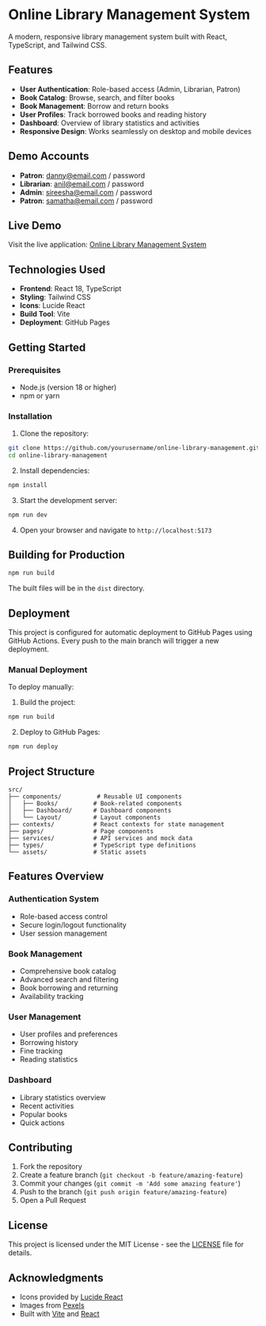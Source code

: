 # Online Library Management System

A modern, responsive library management system built with React, TypeScript, and Tailwind CSS.

## Features

- **User Authentication**: Role-based access (Admin, Librarian, Patron)
- **Book Catalog**: Browse, search, and filter books
- **Book Management**: Borrow and return books
- **User Profiles**: Track borrowed books and reading history
- **Dashboard**: Overview of library statistics and activities
- **Responsive Design**: Works seamlessly on desktop and mobile devices

## Demo Accounts

- **Patron**: danny@email.com / password
- **Librarian**: anil@email.com / password  
- **Admin**: sireesha@email.com / password
- **Patron**: samatha@email.com / password

## Live Demo

Visit the live application: [Online Library Management System](https://yourusername.github.io/online-library-management/)

## Technologies Used

- **Frontend**: React 18, TypeScript
- **Styling**: Tailwind CSS
- **Icons**: Lucide React
- **Build Tool**: Vite
- **Deployment**: GitHub Pages

## Getting Started

### Prerequisites

- Node.js (version 18 or higher)
- npm or yarn

### Installation

1. Clone the repository:
```bash
git clone https://github.com/yourusername/online-library-management.git
cd online-library-management
```

2. Install dependencies:
```bash
npm install
```

3. Start the development server:
```bash
npm run dev
```

4. Open your browser and navigate to `http://localhost:5173`

## Building for Production

```bash
npm run build
```

The built files will be in the `dist` directory.

## Deployment

This project is configured for automatic deployment to GitHub Pages using GitHub Actions. Every push to the main branch will trigger a new deployment.

### Manual Deployment

To deploy manually:

1. Build the project:
```bash
npm run build
```

2. Deploy to GitHub Pages:
```bash
npm run deploy
```

## Project Structure

```
src/
├── components/          # Reusable UI components
│   ├── Books/          # Book-related components
│   ├── Dashboard/      # Dashboard components
│   └── Layout/         # Layout components
├── contexts/           # React contexts for state management
├── pages/              # Page components
├── services/           # API services and mock data
├── types/              # TypeScript type definitions
└── assets/             # Static assets
```

## Features Overview

### Authentication System
- Role-based access control
- Secure login/logout functionality
- User session management

### Book Management
- Comprehensive book catalog
- Advanced search and filtering
- Book borrowing and returning
- Availability tracking

### User Management
- User profiles and preferences
- Borrowing history
- Fine tracking
- Reading statistics

### Dashboard
- Library statistics overview
- Recent activities
- Popular books
- Quick actions

## Contributing

1. Fork the repository
2. Create a feature branch (`git checkout -b feature/amazing-feature`)
3. Commit your changes (`git commit -m 'Add some amazing feature'`)
4. Push to the branch (`git push origin feature/amazing-feature`)
5. Open a Pull Request

## License

This project is licensed under the MIT License - see the [LICENSE](LICENSE) file for details.

## Acknowledgments

- Icons provided by [Lucide React](https://lucide.dev/)
- Images from [Pexels](https://www.pexels.com/)
- Built with [Vite](https://vitejs.dev/) and [React](https://reactjs.org/)
